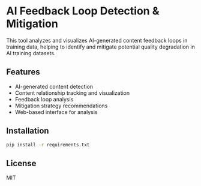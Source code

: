 # AI Feedback Loop Detection & Mitigation

This tool analyzes and visualizes AI-generated content feedback loops in training data, helping to identify and mitigate potential quality degradation in AI training datasets.

## Features
- AI-generated content detection
- Content relationship tracking and visualization
- Feedback loop analysis
- Mitigation strategy recommendations
- Web-based interface for analysis

## Installation
```bash
pip install -r requirements.txt
```

## License
MIT